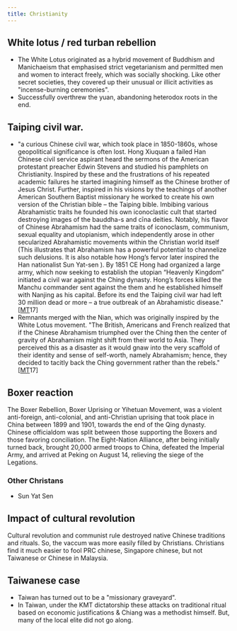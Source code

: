```yaml
---
title: Christianity
---
```



## White lotus / red turban rebellion
- The White Lotus originated as a hybrid movement of Buddhism and Manichaeism that emphasised strict vegetarianism and permitted men and women to interact freely, which was socially shocking. Like other secret societies, they covered up their unusual or illicit activities as "incense-burning ceremonies".
- Successfully overthrew the yuan, abandoning heterodox roots in the end.

## Taiping civil war.
- "a curious Chinese civil war, which took place in 1850-1860s, whose geopolitical significance is often lost. Hong Xiuquan a failed Han Chinese civil service aspirant heard the sermons of the American protestant preacher Edwin Stevens and studied his pamphlets on Christianity. Inspired by these and the frustrations of his repeated academic failures he started imagining himself as the Chinese brother of Jesus Christ. Further, inspired in his visions by the teachings of another American Southern Baptist missionary he worked to create his own version of the Christian bible – the Taiping bible. Imbibing various Abrahamistic traits he founded his own iconoclastic cult that started destroying images of the bauddha-s and cīna deities. Notably, his flavor of Chinese Abrahamism had the same traits of iconoclasm, communism, sexual equality and utopianism, which independently arose in other secularized Abrahamistic movements within the Christian world itself (This illustrates that Abrahamism has a powerful potential to channelize such delusions. It is also notable how Hong’s fervor later inspired the Han nationalist Sun Yat-sen ). By 1851 CE Hong had organized a large army, which now seeking to establish the utopian “Heavenly Kingdom” initiated a civil war against the Ching dynasty. Hong’s forces killed the Manchu commander sent against the them and he established himself with Nanjing as his capital. Before its end the Taiping civil war had left 30 million dead or more – a true outbreak of an Abrahamistic disease." \[[MT](https://manasataramgini.wordpress.com/2017/07/24/braided-power-a-brief-note-on-last-great-steppe-power-the-mongol-manchu-system/)17\]
- Remnants merged with the Nian, which was originally inspired by the White Lotus movement. "The British, Americans and French realized that if the Chinese Abrahamism triumphed over the Ching then the center of gravity of Abrahamism might shift from their world to Asia. They perceived this as a disaster as it would gnaw into the very scaffold of their identity and sense of self-worth, namely Abrahamism; hence, they decided to tacitly back the Ching government rather than the rebels." \[[MT](https://manasataramgini.wordpress.com/2017/07/24/braided-power-a-brief-note-on-last-great-steppe-power-the-mongol-manchu-system/)17\]

## Boxer reaction
The Boxer Rebellion, Boxer Uprising or Yihetuan Movement, was a violent anti-foreign, anti-colonial, and anti-Christian uprising that took place in China between 1899 and 1901, towards the end of the Qing dynasty. Chinese officialdom was split between those supporting the Boxers and those favoring conciliation.  The Eight-Nation Alliance, after being initially turned back, brought 20,000 armed troops to China, defeated the Imperial Army, and arrived at Peking on August 14, relieving the siege of the Legations.

### Other Christans
- Sun Yat Sen

## Impact of cultural revolution
Cultural revolution and communist rule destroyed native Chinese traditions and rituals. So, the vaccum was more easily filled by Christians. Christians find it much easier to fool PRC chinese, Singapore chinese, but not Taiwanese or Chinese in Malaysia.


## Taiwanese case
- Taiwan has turned out to be a "missionary graveyard".
- In Taiwan, under the KMT dictatorship these attacks on traditional ritual based on economic justifications & Chiang was a methodist himself. But, many of the local elite did not go along. 
